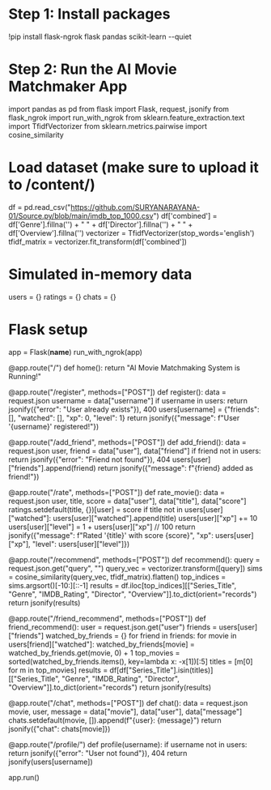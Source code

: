 # Step 1: Install packages
!pip install flask-ngrok flask pandas scikit-learn --quiet

# Step 2: Run the AI Movie Matchmaker App
import pandas as pd
from flask import Flask, request, jsonify
from flask_ngrok import run_with_ngrok
from sklearn.feature_extraction.text import TfidfVectorizer
from sklearn.metrics.pairwise import cosine_similarity

# Load dataset (make sure to upload it to /content/)
df = pd.read_csv("https://github.com/SURYANARAYANA-01/Source.py/blob/main/imdb_top_1000.csv")
df['combined'] = df['Genre'].fillna('') + " " + df['Director'].fillna('') + " " + df['Overview'].fillna('')
vectorizer = TfidfVectorizer(stop_words='english')
tfidf_matrix = vectorizer.fit_transform(df['combined'])

# Simulated in-memory data
users = {}
ratings = {}
chats = {}

# Flask setup
app = Flask(__name__)
run_with_ngrok(app)

@app.route("/")
def home():
    return "AI Movie Matchmaking System is Running!"

@app.route("/register", methods=["POST"])
def register():
    data = request.json
    username = data["username"]
    if username in users:
        return jsonify({"error": "User already exists"}), 400
    users[username] = {"friends": [], "watched": [], "xp": 0, "level": 1}
    return jsonify({"message": f"User '{username}' registered!"})

@app.route("/add_friend", methods=["POST"])
def add_friend():
    data = request.json
    user, friend = data["user"], data["friend"]
    if friend not in users:
        return jsonify({"error": "Friend not found"}), 404
    users[user]["friends"].append(friend)
    return jsonify({"message": f"{friend} added as friend!"})

@app.route("/rate", methods=["POST"])
def rate_movie():
    data = request.json
    user, title, score = data["user"], data["title"], data["score"]
    ratings.setdefault(title, {})[user] = score
    if title not in users[user]["watched"]:
        users[user]["watched"].append(title)
        users[user]["xp"] += 10
        users[user]["level"] = 1 + users[user]["xp"] // 100
    return jsonify({"message": f"Rated '{title}' with score {score}", "xp": users[user]["xp"], "level": users[user]["level"]})

@app.route("/recommend", methods=["POST"])
def recommend():
    query = request.json.get("query", "")
    query_vec = vectorizer.transform([query])
    sims = cosine_similarity(query_vec, tfidf_matrix).flatten()
    top_indices = sims.argsort()[-10:][::-1]
    results = df.iloc[top_indices][["Series_Title", "Genre", "IMDB_Rating", "Director", "Overview"]].to_dict(orient="records")
    return jsonify(results)

@app.route("/friend_recommend", methods=["POST"])
def friend_recommend():
    user = request.json.get("user")
    friends = users[user]["friends"]
    watched_by_friends = {}
    for friend in friends:
        for movie in users[friend]["watched"]:
            watched_by_friends[movie] = watched_by_friends.get(movie, 0) + 1
    top_movies = sorted(watched_by_friends.items(), key=lambda x: -x[1])[:5]
    titles = [m[0] for m in top_movies]
    results = df[df["Series_Title"].isin(titles)][["Series_Title", "Genre", "IMDB_Rating", "Director", "Overview"]].to_dict(orient="records")
    return jsonify(results)

@app.route("/chat", methods=["POST"])
def chat():
    data = request.json
    movie, user, message = data["movie"], data["user"], data["message"]
    chats.setdefault(movie, []).append(f"{user}: {message}")
    return jsonify({"chat": chats[movie]})

@app.route("/profile/<username>")
def profile(username):
    if username not in users:
        return jsonify({"error": "User not found"}), 404
    return jsonify(users[username])

app.run()
